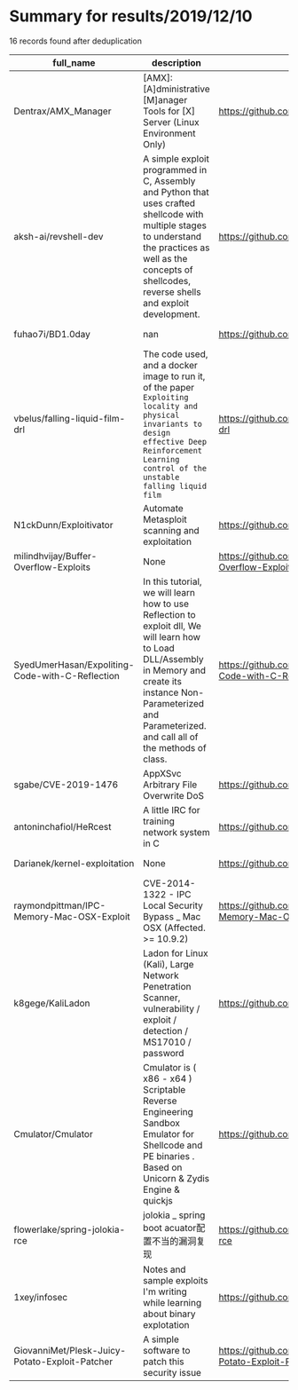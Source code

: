 
# Summary for results/2019/12/10
    
16 records found after deduplication

| full_name | description | html_url | matched_list | matched_count | pushed_at | size | stargazers_count | language | forks_count |
|-------------------------------------------------|---------------------------------------------------------------------------------------------------------------------------------------------------------------------------------------------------------------------------|--------------------------------------------------------------------|----------------------------------|-----------------|---------------------------|--------|--------------------|------------|---------------|
| Dentrax/AMX_Manager | [AMX]: [A]dministrative [M]anager Tools for [X] Server (Linux Environment Only) | https://github.com/Dentrax/AMX_Manager | ['shellcode'] | 1 | 2019-12-10 09:51:57+00:00 | 48 | 2 | Shell | 0 |
| aksh-ai/revshell-dev | A simple exploit programmed in C, Assembly and Python that uses crafted shellcode with multiple stages to understand the practices as well as the concepts of shellcodes, reverse shells and exploit development. | https://github.com/aksh-ai/revshell-dev | ['exploit', 'shellcode'] | 2 | 2019-12-10 16:06:11+00:00 | 13 | 3 | Assembly | 1 |
| fuhao7i/BD1.0day | nan | https://github.com/fuhao7i/BD1.0day | ['0day'] | 1 | 2019-12-10 04:20:30+00:00 | 11 | 1 | Shell | 0 |
| vbelus/falling-liquid-film-drl | The code used, and a docker image to run it, of the paper `Exploiting locality and physical invariants to design effective Deep Reinforcement Learning control of the unstable falling liquid film` | https://github.com/vbelus/falling-liquid-film-drl | ['exploit'] | 1 | 2019-12-10 16:00:30+00:00 | 4480 | 7 | Python | 2 |
| N1ckDunn/Exploitivator | Automate Metasploit scanning and exploitation | https://github.com/N1ckDunn/Exploitivator | ['exploit'] | 1 | 2019-12-10 15:43:55+00:00 | 23 | 97 | Python | 26 |
| milindhvijay/Buffer-Overflow-Exploits | None | https://github.com/milindhvijay/Buffer-Overflow-Exploits | ['exploit'] | 1 | 2019-12-10 21:05:42+00:00 | 11 | 0 | C | 0 |
| SyedUmerHasan/Expoliting-Code-with-C-Reflection | In this tutorial, we will learn how to use Reflection to exploit dll, We will learn how to Load DLL/Assembly in Memory and create its instance Non-Parameterized and Parameterized. and call all of the methods of class. | https://github.com/SyedUmerHasan/Expoliting-Code-with-C-Reflection | ['exploit'] | 1 | 2019-12-10 07:59:09+00:00 | 29 | 0 | C# | 0 |
| sgabe/CVE-2019-1476 | AppXSvc Arbitrary File Overwrite DoS | https://github.com/sgabe/CVE-2019-1476 | ['cve-2', 'exploit'] | 2 | 2019-12-10 18:12:43+00:00 | 558 | 3 | C++ | 0 |
| antoninchafiol/HeRcest | A little IRC for training network system in C | https://github.com/antoninchafiol/HeRcest | ['rce'] | 1 | 2019-12-10 22:40:55+00:00 | 7 | 0 | C | 0 |
| Darianek/kernel-exploitation | None | https://github.com/Darianek/kernel-exploitation | ['exploit'] | 1 | 2019-12-10 09:23:12+00:00 | 5 | 0 | C | 0 |
| raymondpittman/IPC-Memory-Mac-OSX-Exploit | CVE-2014-1322 - IPC Local Security Bypass _ Mac OSX (Affected. >= 10.9.2) | https://github.com/raymondpittman/IPC-Memory-Mac-OSX-Exploit | ['cve-2', 'exploit'] | 2 | 2019-12-10 09:45:26+00:00 | 5 | 0 | C++ | 0 |
| k8gege/KaliLadon | Ladon for Linux (Kali), Large Network Penetration Scanner, vulnerability / exploit / detection / MS17010 / password | https://github.com/k8gege/KaliLadon | ['exploit', 'vulnerability poc'] | 2 | 2019-12-10 14:21:45+00:00 | 286 | 28 | nan | 24 |
| Cmulator/Cmulator | Cmulator is ( x86 - x64 ) Scriptable Reverse Engineering Sandbox Emulator for Shellcode and PE binaries . Based on Unicorn & Zydis Engine & quickjs | https://github.com/Cmulator/Cmulator | ['shellcode'] | 1 | 2019-12-10 14:25:07+00:00 | 14 | 10 | | 0 |
| flowerlake/spring-jolokia-rce | jolokia _ spring boot acuator配置不当的漏洞复现 | https://github.com/flowerlake/spring-jolokia-rce | ['rce'] | 1 | 2019-12-10 15:02:21+00:00 | 38420 | 1 | Python | 0 |
| 1xey/infosec | Notes and sample exploits I'm writing while learning about binary explotation | https://github.com/1xey/infosec | ['exploit'] | 1 | 2019-12-10 15:43:44+00:00 | 21 | 0 | | 0 |
| GiovanniMet/Plesk-Juicy-Potato-Exploit-Patcher | A simple software to patch this security issue | https://github.com/GiovanniMet/Plesk-Juicy-Potato-Exploit-Patcher | ['exploit'] | 1 | 2019-12-10 17:12:38+00:00 | 2 | 0 | AutoIt | 0 |
